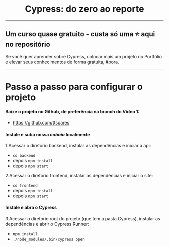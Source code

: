 <h1 align="center">Cypress: do zero ao reporte </h1>

---

## Um curso quase gratuito - custa só uma ⭐️ aqui no repositório

Se você quer aprender sobre Cypress, colocar mais um projeto no Portfólio e elevar seus conhecimentos de forma gratuita, #bora.

---

# Passo a passo para configurar o projeto

#### Baixe o projeto no Github, de preferência na branch do Vídeo 1:

- https://github.com/ttsoares

#### Instale e suba nossa _cobaia_ localmente

1.Acessar o diretório backend, instalar as dependências e iniciar a api:

- `cd backend`
- depois `npm install`
- depois `npm start`

2.Acessar o diretório frontend, instalar as dependências e iniciar o site:

- `cd frontend`
- depois `npm install`
- depois `npm start`

#### Instale e abra o Cypress

3.Acessar o diretório root do projeto (que tem a pasta Cypress), instalar as dependências e abrir o Cypress Runner:

- `npm install`
- `./node_modules/.bin/cypress open`
